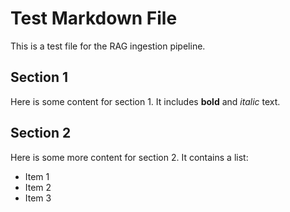 # Test Markdown File

This is a test file for the RAG ingestion pipeline.

## Section 1

Here is some content for section 1. It includes **bold** and *italic* text.

## Section 2

Here is some more content for section 2. It contains a list:
- Item 1
- Item 2
- Item 3
